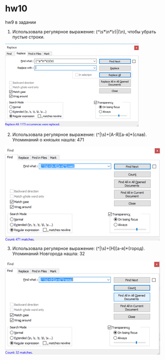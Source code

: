 # hw10
hw9 в задании

1. Использовала регулярное выражение: (^\s*\n*\r)|(\n), чтобы убрать пустые строки.

![](https://github.com/whosekissismoss/hw10/blob/master/%D0%B2%D0%BF.png)

2. Использовала регулярное выражение: (^|\s)+[А-Я][а-я]*(слав). 
Упоминаний о князьях нашла: 471

![](https://github.com/whosekissismoss/hw10/blob/master/%D0%B2%D0%BF1.png)

3. Использовала регулярное выражение: (^|\s)+[Н][а-я]*(город).
Упоминаний Новгорода нашла: 32

![](https://github.com/whosekissismoss/hw10/blob/master/%D0%B2%D0%BF3.png)

